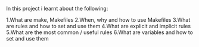 In this project i learnt about the following:

1.What are make, Makefiles
2.When, why and how to use Makefiles
3.What are rules and how to set and use them
4.What are explicit and implicit rules
5.What are the most common / useful rules
6.What are variables and how to set and use them
